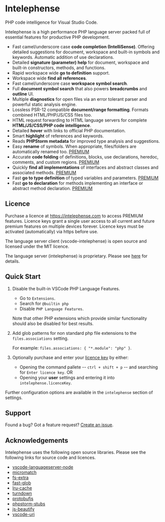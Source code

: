 # Intelephense

PHP code intelligence for Visual Studio Code.

Intelephense is a high performance PHP language server packed full of essential features for productive PHP development. 

* Fast camel/underscore case **code completion (IntelliSense)**. Offering detailed suggestions for document, workspace and built-in symbols and keywords. Automatic addition of use declarations.
* Detailed **signature (parameter) help** for document, workspace and built-in constructors, methods, and functions.
* Rapid workspace wide **go to definition** support.
* Workspace wide **find all references**.
* Fast camel/underscore case **workspace symbol search**.
* Full **document symbol search** that also powers **breadcrumbs** and **outline** UI.
* Multiple **diagnostics** for open files via an error tolerant parser and powerful static analysis engine.
* Lossless PSR-12 compatible **document/range formatting**. Formats combined HTML/PHP/JS/CSS files too. 
* HTML request forwarding to HTML language servers for complete **HTML/JS/CSS/PHP code intelligence**.
* Detailed **hover** with links to official PHP documentation.
* Smart **highlight** of references and keywords.
* Reads **PHPStorm metadata** for improved type analysis and suggestions.
* Easy **rename** of symbols. When appropriate, files/folders are automatically renamed too. [PREMIUM](https://intelephense.com)
* Accurate **code folding** of definitions, blocks, use declarations, heredoc, comments, and custom regions. [PREMIUM](https://intelephense.com)
* Quickly **find all implementations** of interfaces and abstract classes and associated methods. [PREMIUM](https://intelephense.com)
* Fast **go to type definition** of typed variables and parameters. [PREMIUM](https://intelephense.com)
* Fast **go to declaration** for methods implementing an interface or abstract method declaration. [PREMIUM](https://intelephense.com)

## Licence
Purchase a licence at https://intelephense.com to access PREMIUM features. Licence keys grant a single user access to all current and future premium features on multiple devices forever. Licence keys must be activated (automatically) via https before use.

The language server client (vscode-intelephense) is open source and licensed under the MIT licence. 

The language server (intelephense) is proprietary. Please see [here](https://github.com/bmewburn/vscode-intelephense/blob/master/LICENSE.txt#L29) for details.

## Quick Start

1. Disable the built-in VSCode PHP Language Features. 
    
    * Go to `Extensions`.
    * Search for `@builtin php`
    * Disable `PHP Language Features`.

    Note that other PHP extensions which provide similar functionality should also be disabled for best results.
2. Add glob patterns for non standard php file extensions to the `files.associations` setting.

    For example: `files.associations: { "*.module": "php" }`.
3. Optionally purchase and enter your [licence key](https://intelephense.com) by either: 
    * Opening the command pallete -- `ctrl + shift + p` -- and searching for `Enter licence key`. OR 
    * Opening your **user** settings and entering it into `intelephense.licenceKey`.

Further configuration options are available in the `intelephense` section of settings.

## Support

Found a bug? Got a feature request? [Create an issue](https://github.com/bmewburn/vscode-intelephense/issues).

## Acknowledgements

Intelephense uses the following open source libraries. Please see the following links for source code and licences.
* [vscode-languageserver-node](https://github.com/Microsoft/vscode-languageserver-node)
* [micromatch](https://github.com/micromatch/micromatch)
* [fs-extra](https://github.com/jprichardson/node-fs-extra)
* [fast-glob](https://github.com/mrmlnc/fast-glob)
* [lru-cache](https://github.com/isaacs/node-lru-cache)
* [turndown](https://github.com/domchristie/turndown)
* [protobufjs](https://github.com/dcodeIO/ProtoBuf.js/)
* [phpstorm-stubs](https://github.com/JetBrains/phpstorm-stubs)
* [js-beautify](https://github.com/beautify-web/js-beautify)
* [vscode-uri](https://github.com/microsoft/vscode-uri)
